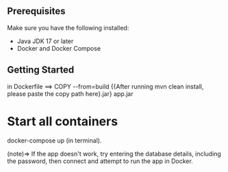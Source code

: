 ## Prerequisites

Make sure you have the following installed:
- Java JDK 17 or later
- Docker and Docker Compose

<!-- GETTING STARTED -->
## Getting Started
in Dockerfile  ==> COPY --from=build {{After running mvn clean install, please paste the copy path here}.jar} app.jar


# Start all containers
docker-compose up (in terminal).

(note)=> If the app doesn't work, try entering the database details, including the password, then connect and attempt to run the app in Docker.
